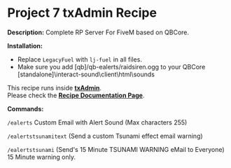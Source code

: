 # Project 7 txAdmin Recipe

**Description:** Complete RP Server For FiveM based on QBCore. 

**Installation:**
- Replace `LegacyFuel` with `lj-fuel` in all files.
- Make sure you add [qb]/qb-ealerts/raidsiren.ogg to your QBCore [standalone]\interact-sound\client\html\sounds

This recipe runs inside [**txAdmin**](https://github.com/tabarra/txAdmin).  
Please check the [**Recipe Documentation Page**](https://github.com/tabarra/txAdmin/blob/master/docs/recipe.md).


**Commands:**

`/ealerts` Custom Email with Alert Sound (Max characters 255)

`/ealertstsunamitext` (Send a custom Tsunami effect email warning)

`/ealertstsunami` (Send's 15 Minute TSUNAMI WARNING eMail to Everyone) 15 Minute warning only.
